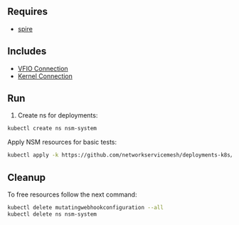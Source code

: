 ## Requires

- [spire](../spire)

## Includes

- [VFIO Connection](../use-cases/Vfio2Noop)
- [Kernel Connection](../use-cases/SriovKernel2Noop)

## Run

1. Create ns for deployments:
```bash
kubectl create ns nsm-system
```

Apply NSM resources for basic tests:
```bash
kubectl apply -k https://github.com/networkservicemesh/deployments-k8s/examples/sriov?ref=70c2faad3ad6fb9e86bcc9ba6b9a90b19cdd1bed
```

## Cleanup

To free resources follow the next command:
```bash
kubectl delete mutatingwebhookconfiguration --all
kubectl delete ns nsm-system
```
